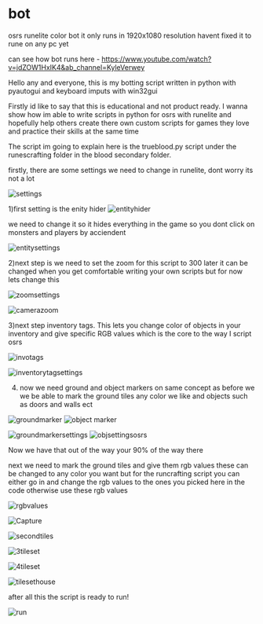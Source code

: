 # bot
osrs runelite color bot
it only runs in 1920x1080 resolution havent fixed it to rune on any pc yet

can see how bot runs here - https://www.youtube.com/watch?v=jdZOW1HxIK4&ab_channel=KyleVerwey 

Hello any and everyone,
this is my botting script written in python with pyautogui and keyboard imputs with win32gui

Firstly id like to say that this is educational and not product ready. I wanna show how im able to write scripts in python for osrs with runelite
and hopefully help others create there own custom scripts for games they love and practice their skills at the same time


The script im going to explain here is the trueblood.py script under the runescrafting folder in the blood secondary folder.

firstly, there are some settings we need to change in runelite, dont worry its not a lot

![settings](https://github.com/starzzots/bot/assets/108106818/2dc30d69-eaba-4f02-9871-2760bc89509c)

1)first setting is the enity hider 
![entityhider](https://github.com/starzzots/bot/assets/108106818/3f7342f8-26cb-428b-a203-c42909c15e8e)


we need to change it so it hides everything in the game so you dont click on monsters and players by acciendent

![entitysettings](https://github.com/starzzots/bot/assets/108106818/4248f490-4382-4148-b077-548d11cdae8b)

2)next step is we need to set the zoom for this script to 300 later it can be changed when you get comfortable writing your own scripts but for now lets change this

![zoomsettings](https://github.com/starzzots/bot/assets/108106818/d011ff6f-cb5b-40fc-91fc-365143331a07)

![camerazoom](https://github.com/starzzots/bot/assets/108106818/8d1a8798-64b5-42c9-b218-cca28eea6e26)

3)next step inventory tags. This lets you change color of objects in your inventory and give specific RGB values which is the core to the way I script osrs

![invotags](https://github.com/starzzots/bot/assets/108106818/61687a53-1f50-463b-a25c-c70768912359)

![inventorytagsettings](https://github.com/starzzots/bot/assets/108106818/a7308a36-5225-4311-854e-278df37c7d34)

4) now we need ground and object markers on same concept as before we we be able to mark the ground tiles any color we like and objects such as doors and walls ect

![groundmarker](https://github.com/starzzots/bot/assets/108106818/76fcb190-93e5-4771-973f-a49e2b2ea830)
  ![object marker](https://github.com/starzzots/bot/assets/108106818/8d8adf02-44dc-44fe-986e-27fa7bf8294f)
  


![groundmarkersettings](https://github.com/starzzots/bot/assets/108106818/fee3900a-f0d2-4322-b9f9-f301f39e874e)
  ![objsettingsosrs](https://github.com/starzzots/bot/assets/108106818/0537512a-ba4a-4d83-a1e6-39f66b52edd8)

Now we have that out of the way your 90% of the way there

next we need to mark the ground tiles and give them rgb values these can be changed to any color you want but for the runcrafting script you can either go in and change the rgb values to the ones you picked here in the code otherwise use these rgb values

![rgbvalues](https://github.com/starzzots/bot/assets/108106818/d9d38cdb-421c-4b40-a96a-7bf0f1ebaf12)


![Capture](https://github.com/starzzots/bot/assets/108106818/04acfd87-534f-4d45-8197-257113bd95b3)

![secondtiles](https://github.com/starzzots/bot/assets/108106818/dd0973bd-a2db-466d-a470-55ed67147f85)

![3tileset](https://github.com/starzzots/bot/assets/108106818/d0f3a400-83a1-4cf7-bf8c-dc337f6db114)

![4tileset](https://github.com/starzzots/bot/assets/108106818/a1185d45-d1e5-40a9-bf4e-f3acd95f3da0)

![tilesethouse](https://github.com/starzzots/bot/assets/108106818/d91fa168-b0a1-469b-80cf-eee04292dc4c)

after all this the script is ready to run!

![run](https://github.com/starzzots/bot/assets/108106818/0b097078-08e5-4aa8-9841-240d16047e52)




